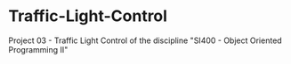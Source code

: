 # Traffic-Light-Control
Project 03 - Traffic Light Control of the discipline "SI400 - Object Oriented Programming II"
